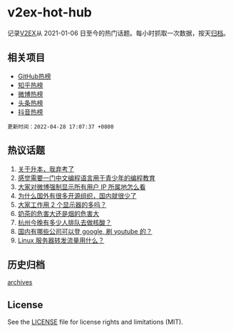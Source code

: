 # v2ex-hot-hub

 记录[V2EX](https://www.v2ex.com/)从 2021-01-06 日至今的热门话题。每小时抓取一次数据，按天[归档](archives)。
 
 ## 相关项目

- [GitHub热榜](https://github.com/snaildev/github-hot-hub)
- [知乎热榜](https://github.com/snaildev/zhihu-hot-hub)
- [微博热榜](https://github.com/snaildev/weibo-hot-hub)
- [头条热榜](https://github.com/snaildev/toutiao-hot-hub)
- [抖音热榜](https://github.com/snaildev/douyin-hot-hub)


 `更新时间：2022-04-28 17:07:37 +0800`

## 热议话题

1. [关于升本，我弃考了](https://www.v2ex.com/t/849618)
1. [感觉需要一门中文编程语言用于青少年的编程教育](https://www.v2ex.com/t/849700)
1. [大家对微博强制显示所有用户 IP 所属地怎么看](https://www.v2ex.com/t/849792)
1. [为什么国外有很多开源组织，国内就很少了](https://www.v2ex.com/t/849655)
1. [大家工作用 2 个显示器的多吗？](https://www.v2ex.com/t/849720)
1. [奶茶的危害大还是烟的危害大](https://www.v2ex.com/t/849733)
1. [杭州今晚有多少人排队去做核酸？](https://www.v2ex.com/t/849636)
1. [国内有哪些公司可以登 google, 刷 youtube 的？](https://www.v2ex.com/t/849763)
1. [Linux 服务器转发流量用什么？](https://www.v2ex.com/t/849671)

## 历史归档

[archives](archives)

## License

See the [LICENSE](LICENSE) file for license rights and limitations (MIT).

